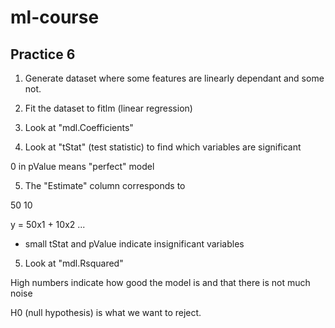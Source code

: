 # ml-course

## Practice 6 

1) Generate dataset where some features are linearly dependant and some not.

2) Fit the dataset to fitlm (linear regression)

3) Look at "mdl.Coefficients"

4) Look at "tStat" (test statistic) to find which variables are significant

0 in pValue means "perfect" model

5) The "Estimate" column corresponds to

50
10

y = 50x1 + 10x2 ...

* small tStat and pValue indicate insignificant variables 

5) Look at "mdl.Rsquared" 

High numbers indicate how good the model is and that there is not much noise

H0 (null hypothesis) is what we want to reject.